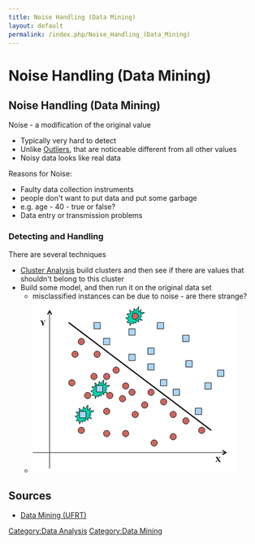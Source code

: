 ```yaml
---
title: Noise Handling (Data Mining)
layout: default
permalink: /index.php/Noise_Handling_(Data_Mining)
---
```


# Noise Handling (Data Mining)

## Noise Handling (Data Mining)
Noise - a modification of the original value
- Typically very hard to detect
- Unlike [Outliers](Outliers), that are noticeable different from all other values
- Noisy data looks like real data 


Reasons for Noise:
- Faulty data collection instruments 
- people don't want to put data and put some garbage 
- e.g. age - 40 - true or false?
- Data entry or transmission problems 


### Detecting and Handling
There are several techniques 
- [Cluster Analysis](Cluster_Analysis) build clusters and then see if there are values that shouldn't belong to this cluster
- Build some model, and then run it on the original data set 
  - misclassified instances can be due to noise - are there strange? 
  - <img src="https://raw.githubusercontent.com/alexeygrigorev/wiki-figures/master/ufrt/kddm/noise-regression.png" alt="Image">


## Sources
- [Data Mining (UFRT)](Data_Mining_(UFRT))

[Category:Data Analysis](Category_Data_Analysis)
[Category:Data Mining](Category_Data_Mining)